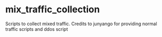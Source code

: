 # mix_traffic_collection
Scripts to collect mixed traffic.
Credits to junyango for providing normal traffic scripts and ddos script
